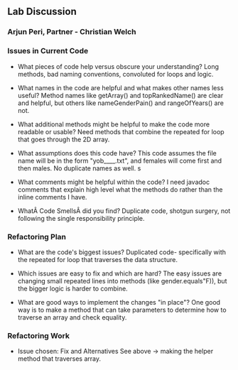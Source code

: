 ## Lab Discussion
### Arjun Peri, Partner - Christian Welch 


### Issues in Current Code

 * What pieces of code help versus obscure your understanding?
 Long methods, bad naming conventions, convoluted for loops and logic. 

 * What names in the code are helpful and what makes other names less useful?
Method names like getArray() and topRankedName() are clear and helpful, but others like nameGenderPain() and rangeOfYears() are not. 

 * What additional methods might be helpful to make the code more readable or usable?
Need methods that combine the repeated for loop that goes through the 2D array. 

 * What assumptions does this code have?
This code assumes the file name will be in the form "yob____.txt", and females will come first and then males. No duplicate names as well. s

 * What comments might be helpful within the code?
 I need javadoc comments that explain high level what the methods do rather than the inline comments I have. 

 * WhatÂ Code SmellsÂ did you find?
Duplicate code, shotgun surgery, not following the single responsibility principle. 

### Refactoring Plan

 * What are the code's biggest issues?
Duplicated code- specifically with the repeated for loop that traverses the data structure. 

 * Which issues are easy to fix and which are hard?
 The easy issues are changing small repeated lines into methods (like gender.equals"F)), but the bigger logic is harder to combine. 

 * What are good ways to implement the changes "in place"?
One good way is to make a method that can take parameters to determine how to traverse an array and check equality.

### Refactoring Work

 * Issue chosen: Fix and Alternatives
See above -> making the helper method that traverses array. 
